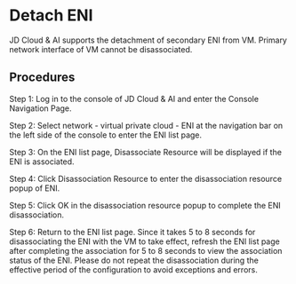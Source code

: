 # Detach ENI

JD Cloud & AI supports the detachment of secondary ENI from VM. Primary network interface of VM cannot be disassociated.

## Procedures

Step 1: Log in to the console of JD Cloud & AI and enter the Console Navigation Page.

Step 2: Select network - virtual private cloud - ENI at the navigation bar on the left side of the console to enter the ENI list page.

Step 3: On the ENI list page, Disassociate Resource will be displayed if the ENI is associated.

Step 4: Click Disassociation Resource to enter the disassociation resource popup of ENI.

Step 5: Click OK in the disassociation resource popup to complete the ENI disassociation.

Step 6: Return to the ENI list page. Since it takes 5 to 8 seconds for disassociating the ENI with the VM to take effect, refresh the ENI list page after completing the association for 5 to 8 seconds to view the association status of the ENI. Please do not repeat the disassociation during the effective period of the configuration to avoid exceptions and errors.

